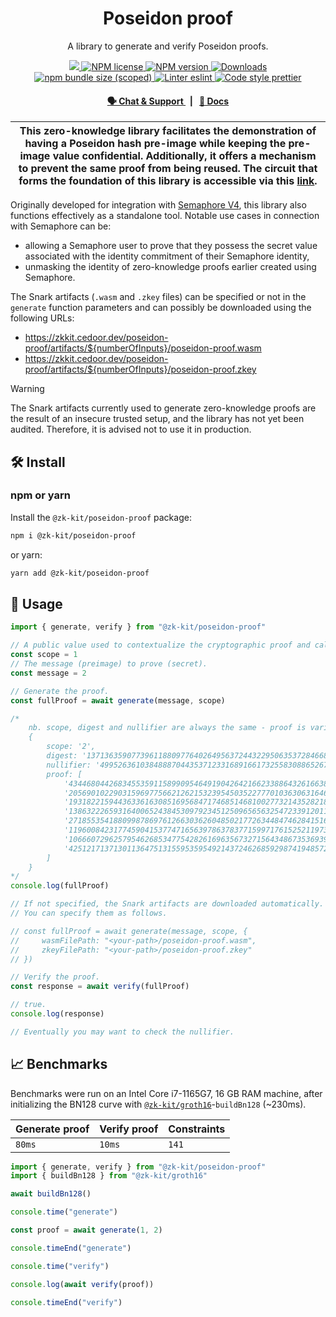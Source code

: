 <p align="center">
    <h1 align="center">
        Poseidon proof
    </h1>
    <p align="center">A library to generate and verify Poseidon proofs.</p>
</p>

<p align="center">
    <a href="https://github.com/privacy-scaling-explorations/zk-kit">
        <img src="https://img.shields.io/badge/project-zk--kit-blue.svg?style=flat-square">
    </a>
    <a href="https://github.com/privacy-scaling-explorations/zk-kit/tree/main/packages/poseidon-proof/LICENSE">
        <img alt="NPM license" src="https://img.shields.io/npm/l/%40zk-kit%2Fposeidon-proof?style=flat-square">
    </a>
    <a href="https://www.npmjs.com/package/@zk-kit/poseidon-proof">
        <img alt="NPM version" src="https://img.shields.io/npm/v/@zk-kit/poseidon-proof?style=flat-square" />
    </a>
    <a href="https://npmjs.org/package/@zk-kit/poseidon-proof">
        <img alt="Downloads" src="https://img.shields.io/npm/dm/@zk-kit/poseidon-proof.svg?style=flat-square" />
    </a>
    <a href="https://bundlephobia.com/package/@zk-kit/poseidon-proof">
        <img alt="npm bundle size (scoped)" src="https://img.shields.io/bundlephobia/minzip/@zk-kit/poseidon-proof" />
    </a>
    <a href="https://eslint.org/">
        <img alt="Linter eslint" src="https://img.shields.io/badge/linter-eslint-8080f2?style=flat-square&logo=eslint" />
    </a>
    <a href="https://prettier.io/">
        <img alt="Code style prettier" src="https://img.shields.io/badge/code%20style-prettier-f8bc45?style=flat-square&logo=prettier" />
    </a>
</p>

<div align="center">
    <h4>
        <a href="https://appliedzkp.org/discord">
            🗣️ Chat &amp; Support
        </a>
        <span>&nbsp;&nbsp;|&nbsp;&nbsp;</span>
        <a href="https://zkkit.pse.dev/modules/_zk_kit_poseidon_proof.html">
            📘 Docs
        </a>
    </h4>
</div>

| This zero-knowledge library facilitates the demonstration of having a Poseidon hash pre-image while keeping the pre-image value confidential. Additionally, it offers a mechanism to prevent the same proof from being reused. The circuit that forms the foundation of this library is accessible via this [link](https://github.com/privacy-scaling-explorations/zk-kit/tree/main/packages/eddsa-poseidon). |
| --------------------------------------------------------------------------------------------------------------------------------------------------------------------------------------------------------------------------------------------------------------------------------------------------------------------------------------------------------------------------------------------------------------------------------------- |

Originally developed for integration with [Semaphore V4](https://github.com/semaphore-protocol/semaphore), this library also functions effectively as a standalone tool. Notable use cases in connection with Semaphore can be:

-   allowing a Semaphore user to prove that they possess the secret value associated with the identity commitment of their Semaphore identity,
-   unmasking the identity of zero-knowledge proofs earlier created using Semaphore.

The Snark artifacts (`.wasm` and `.zkey` files) can be specified or not in the `generate` function parameters and can possibly be downloaded using the following URLs:

-   https://zkkit.cedoor.dev/poseidon-proof/artifacts/${numberOfInputs}/poseidon-proof.wasm
-   https://zkkit.cedoor.dev/poseidon-proof/artifacts/${numberOfInputs}/poseidon-proof.zkey

> [!WARNING]  
> The Snark artifacts currently used to generate zero-knowledge proofs are the result of an insecure trusted setup, and the library has not yet been audited. Therefore, it is advised not to use it in production.

## 🛠 Install

### npm or yarn

Install the `@zk-kit/poseidon-proof` package:

```bash
npm i @zk-kit/poseidon-proof
```

or yarn:

```bash
yarn add @zk-kit/poseidon-proof
```

## 📜 Usage

```typescript
import { generate, verify } from "@zk-kit/poseidon-proof"

// A public value used to contextualize the cryptographic proof and calculate the nullifier.
const scope = 1
// The message (preimage) to prove (secret).
const message = 2

// Generate the proof.
const fullProof = await generate(message, scope)

/*
    nb. scope, digest and nullifier are always the same - proof is variable.
    {
        scope: '2',
        digest: '13713635907739611880977640264956372443229506353728466835599871320028961887800',
        nullifier: '4995263610384888704435371233168916617325583088652670186865584118891394144999',
        proof: [
            '4344680442683455359115899095464919042642166233886432616638435348359080260980',
            '20569010229031596977566212621532395450352277701036306316464269899598925981651',
            '19318221594436336163085169568471746851468100277321435282188061183430353155289',
            '13863222659316400652438453097923451250965656325472339120118358727133180331649',
            '2718553541880998786976126630362604850217726344847462841516918030540821216281',
            '11960084231774590415377471656397863783771599717615252119734899677642065267169',
            '10666072962579546268534775428261696356732715643486735369393626224913301307278',
            '4251217137130113647513155953595492143724626859298741948572817563032672674599'
        ]
    }
*/
console.log(fullProof)

// If not specified, the Snark artifacts are downloaded automatically.
// You can specify them as follows.

// const fullProof = await generate(message, scope, {
//     wasmFilePath: "<your-path>/poseidon-proof.wasm",
//     zkeyFilePath: "<your-path>/poseidon-proof.zkey"
// })

// Verify the proof.
const response = await verify(fullProof)

// true.
console.log(response)

// Eventually you may want to check the nullifier.
```

## 📈 Benchmarks

Benchmarks were run on an Intel Core i7-1165G7, 16 GB RAM machine, after initializing the BN128 curve with [`@zk-kit/groth16`](https://github.com/privacy-scaling-explorations/zk-kit/edit/main/packages/groth16)-`buildBn128` (~230ms).

| Generate proof | Verify proof | Constraints |
| -------------- | ------------ | ----------- |
| `80ms`         | `10ms`       | `141`       |

```js
import { generate, verify } from "@zk-kit/poseidon-proof"
import { buildBn128 } from "@zk-kit/groth16"

await buildBn128()

console.time("generate")

const proof = await generate(1, 2)

console.timeEnd("generate")

console.time("verify")

console.log(await verify(proof))

console.timeEnd("verify")
```
